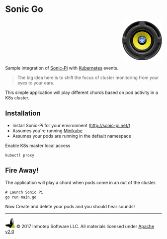 # Sonic Go

<div align="right" style="margin-top:10px">
 <img src="assets/sonic_k8s.png" width="128px" height="auto"/>
</div>

Sample integration of [Sonic-Pi](http://sonic-pi.net/) with [Kubernetes](http://kubernetes.io) events.

> The big idea here is to shift the focus of cluster monitoring from your eyes to
your ears.


This simple application will play different chords based on pod activity in a K8s cluster.

## Installation

* Install Sonic-Pi for your environment (http://sonic-pi.net/)
* Assumes you're running [Minikube](https://kubernetes.io/docs/tasks/tools/install-minikube/)
* Assumes your pods are running in the default namespace

Enable K8s master local access

```shell
kubectl proxy
```

## Fire Away!

The application will play a chord when pods come in an out of the cluster.

```shell
# Launch Sonic Pi
go run main.go
```

Now Create and delete your pods and you should hear sounds!

---
<img src="assets/imhoteplogo.png" width="32" height="auto"/> © 2017 Imhotep Software LLC.
All materials licensed under [Apache v2.0](http://www.apache.org/licenses/LICENSE-2.0)
